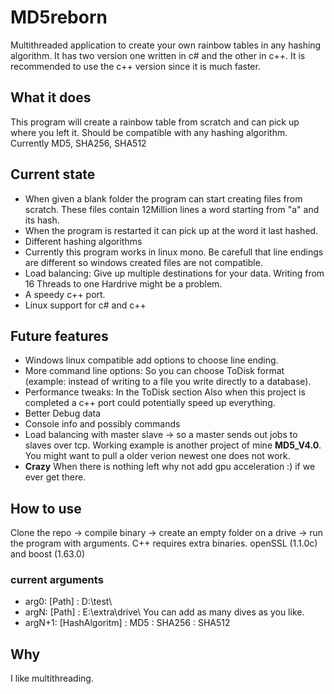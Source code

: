 # MD5reborn
Multithreaded application to create your own rainbow tables in any hashing algorithm. It has two version one written in c# and the other in c++. It is recommended to use the c++ version since it is much faster.

## What it does
This program will create a rainbow table from scratch and can pick up where you left it.
Should be compatible with any hashing algorithm. Currently MD5, SHA256, SHA512

## Current state
* When given a blank folder the program can start creating files from scratch. These files contain 12Million lines a word starting from "a" and its hash.
* When the program is restarted it can pick up at the word it last hashed.
* Different hashing algorithms
* Currently this program works in linux mono. Be carefull that line endings are different so windows created files are not compatible.
* Load balancing: Give up multiple destinations for your data. Writing from 16 Threads to one Hardrive might be a problem.
* A speedy c++ port.
* Linux support for c# and c++

## Future features
* Windows linux compatible add options to choose line ending.
* More command line options: So you can choose ToDisk format (example: instead of writing to a file you write directly to a database).
* Performance tweaks: In the ToDisk section Also when this project is completed a c++ port could potentially speed up everything.
* Better Debug data
* Console info and possibly commands
* Load balancing with master slave -> so a master sends out jobs to slaves over tcp. Working example is another project of mine  **MD5_V4.0**. You might want to pull a older verion newest one does not work.
* **Crazy** When there is nothing left why not add gpu acceleration :) if we ever get there.

## How to use
Clone the repo -> compile binary -> create an empty folder on a drive -> run the program with arguments.
C++ requires extra binaries. openSSL (1.1.0c) and boost (1.63.0)

### current arguments

- arg0: [Path] : D:\\test\
- argN: [Path] : E:\\extra\drive\  You can add as many dives as you like.
- argN+1: [HashAlgoritm] : MD5 : SHA256 : SHA512

## Why
I like multithreading.
